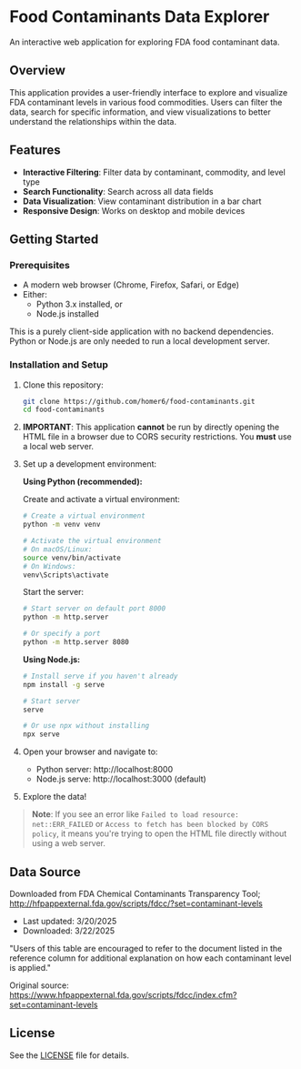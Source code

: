 # Food Contaminants Data Explorer

An interactive web application for exploring FDA food contaminant data.

## Overview

This application provides a user-friendly interface to explore and visualize FDA contaminant levels in various food commodities. Users can filter the data, search for specific information, and view visualizations to better understand the relationships within the data.

## Features

- **Interactive Filtering**: Filter data by contaminant, commodity, and level type
- **Search Functionality**: Search across all data fields
- **Data Visualization**: View contaminant distribution in a bar chart
- **Responsive Design**: Works on desktop and mobile devices

## Getting Started

### Prerequisites

- A modern web browser (Chrome, Firefox, Safari, or Edge)
- Either:
  - Python 3.x installed, or
  - Node.js installed

This is a purely client-side application with no backend dependencies. Python or Node.js are only needed to run a local development server.

### Installation and Setup

1. Clone this repository:
   ```bash
   git clone https://github.com/homer6/food-contaminants.git
   cd food-contaminants
   ```

2. **IMPORTANT**: This application **cannot** be run by directly opening the HTML file in a browser due to CORS security restrictions. You **must** use a local web server.

3. Set up a development environment:

   **Using Python (recommended):**
   
   Create and activate a virtual environment:
   ```bash
   # Create a virtual environment
   python -m venv venv
   
   # Activate the virtual environment
   # On macOS/Linux:
   source venv/bin/activate
   # On Windows:
   venv\Scripts\activate
   ```
   
   Start the server:
   ```bash
   # Start server on default port 8000
   python -m http.server
   
   # Or specify a port
   python -m http.server 8080
   ```

   **Using Node.js:**
   ```bash
   # Install serve if you haven't already
   npm install -g serve
   
   # Start server
   serve
   
   # Or use npx without installing
   npx serve
   ```

4. Open your browser and navigate to:
   - Python server: http://localhost:8000
   - Node.js serve: http://localhost:3000 (default)

5. Explore the data!

> **Note**: If you see an error like `Failed to load resource: net::ERR_FAILED` or `Access to fetch has been blocked by CORS policy`, it means you're trying to open the HTML file directly without using a web server.

## Data Source

Downloaded from FDA Chemical Contaminants Transparency Tool; http://hfpappexternal.fda.gov/scripts/fdcc/?set=contaminant-levels
- Last updated: 3/20/2025
- Downloaded: 3/22/2025

"Users of this table are encouraged to refer to the document listed in the reference column for additional explanation on how each contaminant level is applied."

Original source: https://www.hfpappexternal.fda.gov/scripts/fdcc/index.cfm?set=contaminant-levels

## License

See the [LICENSE](LICENSE) file for details.